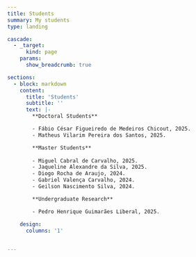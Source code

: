 ```yaml
---
title: Students
summary: My students
type: landing

cascade:
  - _target:
      kind: page
    params:
      show_breadcrumb: true

sections:
  - block: markdown
    content:
      title: 'Students'
      subtitle: ''
      text: |-
        **Doctoral Students**

        - Fábio César Figueiredo de Medeiros Chicout, 2025.
        - Matheus Vilarim Pereira dos Santos, 2025.

        **Master Students**
        
        - Miguel Cabral de Carvalho, 2025.
        - Jaqueline Alexandre da Silva, 2025.
        - Diogo Rocha de Araujo, 2024.
        - Gabriel Valença Carvalho, 2024.
        - Geilson Nascimento Silva, 2024.

        **Undergraduate Research**

        - Pedro Henrique Guimarães Liberal, 2025.

    design:
      columns: '1'

  
---
```


